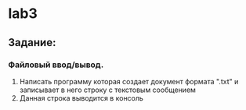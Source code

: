 # lab3
## Задание:
### Файловый ввод/вывод. 
1. Написать программу которая создает документ формата ".txt" и записывает в него строку с текстовым сообщением
2. Данная строка выводится в консоль
